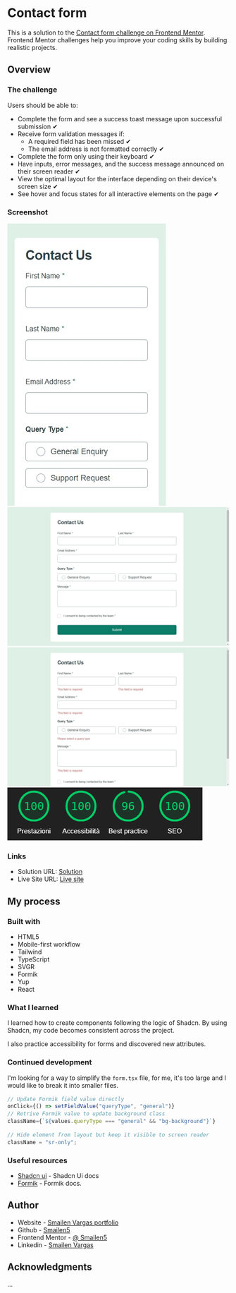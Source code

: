 # Contact form

This is a solution to the [Contact form challenge on Frontend Mentor](https://www.frontendmentor.io/challenges/contact-form--G-hYlqKJj). Frontend Mentor challenges help you improve your coding skills by building realistic projects.

## Overview

### The challenge

Users should be able to:

- Complete the form and see a success toast message upon successful submission ✔
- Receive form validation messages if:
  - A required field has been missed ✔
  - The email address is not formatted correctly ✔
- Complete the form only using their keyboard ✔
- Have inputs, error messages, and the success message announced on their screen reader ✔
- View the optimal layout for the interface depending on their device's screen size ✔
- See hover and focus states for all interactive elements on the page ✔

### Screenshot

![smartphone](./screenshot/smartphone.jpeg)
![desktop](./screenshot/desktop.jpeg)
![desktop](./screenshot/desktop%20error.jpeg)
![ligthouse score](./screenshot/litgthouse-result.PNG)

### Links

- Solution URL: [Solution](https://github.com/Smailen5/Frontend-Mentor-Challenge/tree/main/packages/contact-form)
- Live Site URL: [Live site](https://deft-taiyaki-8b9fbf.netlify.app/)

## My process

### Built with

- HTML5
- Mobile-first workflow
- Tailwind
- TypeScript
- SVGR
- Formik
- Yup
- React


### What I learned

I learned how to create components following the logic of Shadcn. By using Shadcn, my code becomes consistent across the project.

I also practice accessibility for forms and discovered new attributes.

### Continued development

I'm looking for a way to simplify the `form.tsx` file, for me, it's too large and I would like to break it into smaller files.

```jsx
// Update Formik field value directly
onClick={() => setFieldValue("queryType", "general")}
// Retrive Formik value to update background class
className={`${values.queryType === "general" && "bg-background"}`}
```

```jsx
// Hide element from layout but keep it visible to screen reader
className = "sr-only";
```

### Useful resources

- [Shadcn ui](https://ui.shadcn.com/) - Shadcn Ui docs
- [Formik](https://formik.org/docs/tutorial) - Formik docs.

## Author

- Website - [Smailen Vargas portfolio](https://smailenvargas.com/)
- Github - [Smailen5](https://github.com/Smailen5)
- Frontend Mentor - [@ Smailen5](https://www.frontendmentor.io/profile/Smailen5)
- Linkedin - [Smailen Vargas](https://www.linkedin.com/in/smailen-vargas/)

## Acknowledgments

...

